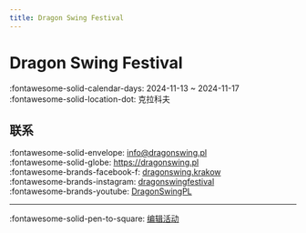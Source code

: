 ```yaml
---
title: Dragon Swing Festival
---
```


# Dragon Swing Festival 

:fontawesome-solid-calendar-days: 2024-11-13 ~ 2024-11-17  
:fontawesome-solid-location-dot: 克拉科夫  


## 联系

:fontawesome-solid-envelope: <info@dragonswing.pl>  
:fontawesome-solid-globe: <https://dragonswing.pl>  
:fontawesome-brands-facebook-f: [dragonswing.krakow](https://www.facebook.com/dragonswing.krakow)  
:fontawesome-brands-instagram: [dragonswingfestival](http://instagram.com/dragonswingfestival)  
:fontawesome-brands-youtube: [DragonSwingPL](https://youtube.com/DragonSwingPL)  

---

:fontawesome-solid-pen-to-square: [编辑活动](https://github.com/swingdance/events/issues/new?assignees=&labels=update+event&projects=&template=03-update_entity.yml&title=Update%20Event%3A%202024%2Fpl_PL%20%E2%80%A2%20Dragon%20Swing%20Festival&region=pl_PL&year=2024&id=dragon-swing-festival-2024&name=Dragon%20Swing%20Festival&org_id=)
